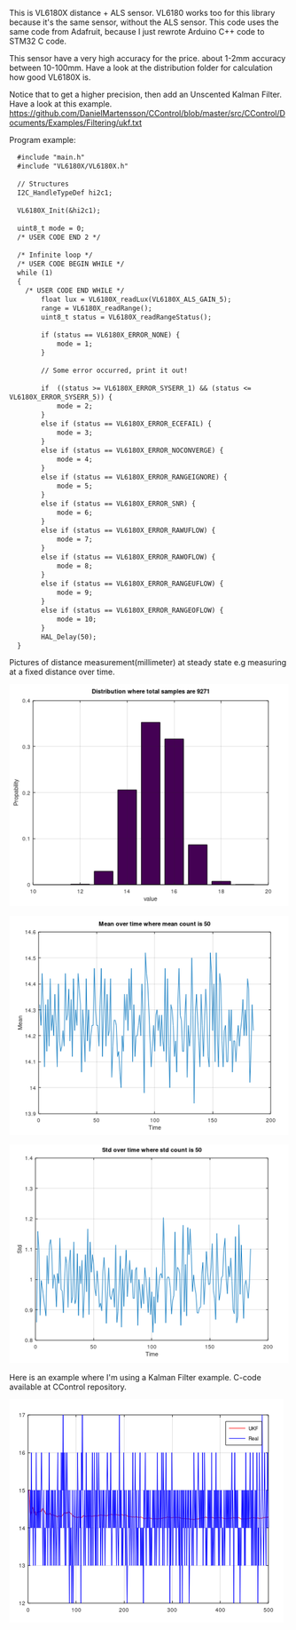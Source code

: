 This is VL6180X distance + ALS sensor. VL6180 works too for this library because it's the same sensor, without the ALS sensor. 
This code uses the same code from Adafruit, because I just rewrote Arduino C++ code to STM32 C code.

This sensor have a very high accuracy for the price. about 1-2mm accuracy between 10-100mm. Have a look at the distribution folder for calculation how good VL6180X is.

Notice that to get a higher precision, then add an Unscented Kalman Filter. Have a look at this example.
https://github.com/DanielMartensson/CControl/blob/master/src/CControl/Documents/Examples/Filtering/ukf.txt

Program example:
```
  #include "main.h"
  #include "VL6180X/VL6180X.h"

  // Structures
  I2C_HandleTypeDef hi2c1;
  
  VL6180X_Init(&hi2c1);

  uint8_t mode = 0;
  /* USER CODE END 2 */

  /* Infinite loop */
  /* USER CODE BEGIN WHILE */
  while (1)
  {
    /* USER CODE END WHILE */
	    float lux = VL6180X_readLux(VL6180X_ALS_GAIN_5);
	    range = VL6180X_readRange();
	    uint8_t status = VL6180X_readRangeStatus();

	    if (status == VL6180X_ERROR_NONE) {
	    	mode = 1;
	    }

	    // Some error occurred, print it out!

	    if  ((status >= VL6180X_ERROR_SYSERR_1) && (status <= VL6180X_ERROR_SYSERR_5)) {
	    	mode = 2;
	    }
	    else if (status == VL6180X_ERROR_ECEFAIL) {
	    	mode = 3;
	    }
	    else if (status == VL6180X_ERROR_NOCONVERGE) {
	    	mode = 4;
	    }
	    else if (status == VL6180X_ERROR_RANGEIGNORE) {
	    	mode = 5;
	    }
	    else if (status == VL6180X_ERROR_SNR) {
	    	mode = 6;
	    }
	    else if (status == VL6180X_ERROR_RAWUFLOW) {
	    	mode = 7;
	    }
	    else if (status == VL6180X_ERROR_RAWOFLOW) {
	    	mode = 8;
	    }
	    else if (status == VL6180X_ERROR_RANGEUFLOW) {
	    	mode = 9;
	    }
	    else if (status == VL6180X_ERROR_RANGEOFLOW) {
	    	mode = 10;
	    }
	    HAL_Delay(50);
  }
```

Pictures of distance measurement(millimeter) at steady state e.g measuring at a fixed distance over time. 

![a](https://raw.githubusercontent.com/DanielMartensson/STM32-Libraries/master/VL6180X/Distribution/Distribution.png)

![a](https://raw.githubusercontent.com/DanielMartensson/STM32-Libraries/master/VL6180X/Distribution/Mean.png)

![a](https://raw.githubusercontent.com/DanielMartensson/STM32-Libraries/master/VL6180X/Distribution/Std.png)

Here is an example where I'm using a Kalman Filter example. C-code available at CControl repository.

![a](https://raw.githubusercontent.com/DanielMartensson/STM32-Libraries/master/VL6180X/UKF.png)
